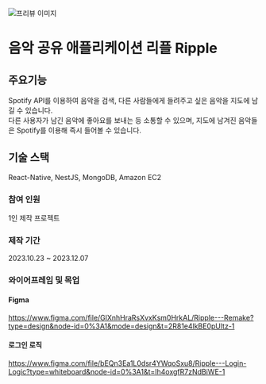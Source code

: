 ![프리뷰 이미지](https://github.com/krapli441/ripple-native/assets/108733795/1cbe32c7-b51c-4782-ac04-369e4c661da4)
# 음악 공유 애플리케이션 리플 Ripple  

## 주요기능  
Spotify API를 이용하여 음악을 검색, 다른 사람들에게 들려주고 싶은 음악을 지도에 남길 수 있습니다.  
다른 사용자가 남긴 음악에 좋아요를 보내는 등 소통할 수 있으며, 지도에 남겨진 음악들은 Spotify를 이용해 즉시 들어볼 수 있습니다.  

## 기술 스택  
React-Native, NestJS, MongoDB, Amazon EC2  

### 참여 인원  
1인 제작 프로젝트  

### 제작 기간  
2023.10.23 ~ 2023.12.07  

### 와이어프레임 및 목업
#### Figma  
https://www.figma.com/file/GlXnhHraRsXvxKsm0HrkAL/Ripple---Remake?type=design&node-id=0%3A1&mode=design&t=2R81e4lkBE0pUltz-1

#### 로그인 로직  
https://www.figma.com/file/bEQn3Ea1L0dsr4YWqoSxu8/Ripple---Login-Logic?type=whiteboard&node-id=0%3A1&t=Ih4oxgfR7zNdBiWE-1  
